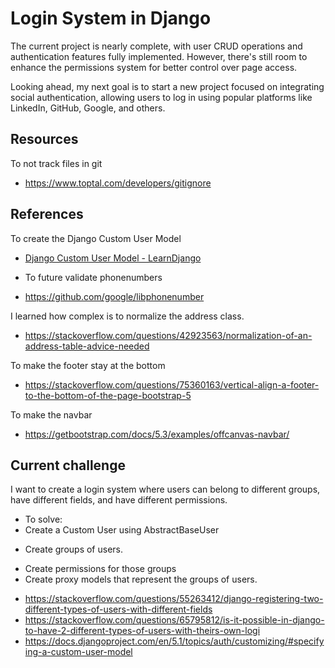 # Login System in Django
The current project is nearly complete, with user CRUD operations and authentication features fully implemented. However, there's still room to enhance the permissions system for better control over page access.

Looking ahead, my next goal is to start a new project focused on integrating social authentication, allowing users to log in using popular platforms like LinkedIn, GitHub, Google, and others.


## Resources
To not track files in git
- https://www.toptal.com/developers/gitignore

## References
To create the Django Custom User Model
- [Django Custom User Model - LearnDjango](https://learndjango.com/tutorials/django-custom-user-model)

- To future validate phonenumbers
- https://github.com/google/libphonenumber

I learned how complex is to normalize the address class.
- https://stackoverflow.com/questions/42923563/normalization-of-an-address-table-advice-needed

To make the footer stay at the bottom
- https://stackoverflow.com/questions/75360163/vertical-align-a-footer-to-the-bottom-of-the-page-bootstrap-5

To make the navbar 
- https://getbootstrap.com/docs/5.3/examples/offcanvas-navbar/

## Current challenge
I want to create a login system where users can belong to different groups, have different fields, and have different permissions.
- To solve:
- Create a Custom User using AbstractBaseUser
* Create groups of users.
- Create permissions for those groups
- Create proxy models that represent the groups of users.
* https://stackoverflow.com/questions/55263412/django-registering-two-different-types-of-users-with-different-fields
* https://stackoverflow.com/questions/65795812/is-it-possible-in-django-to-have-2-different-types-of-users-with-theirs-own-logi
* https://docs.djangoproject.com/en/5.1/topics/auth/customizing/#specifying-a-custom-user-model